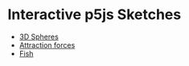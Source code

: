 # Interactive p5js Sketches

* [3D Spheres](./Sphere/)
* [Attraction forces](./Forces/)
* [Fish](./Fish/)